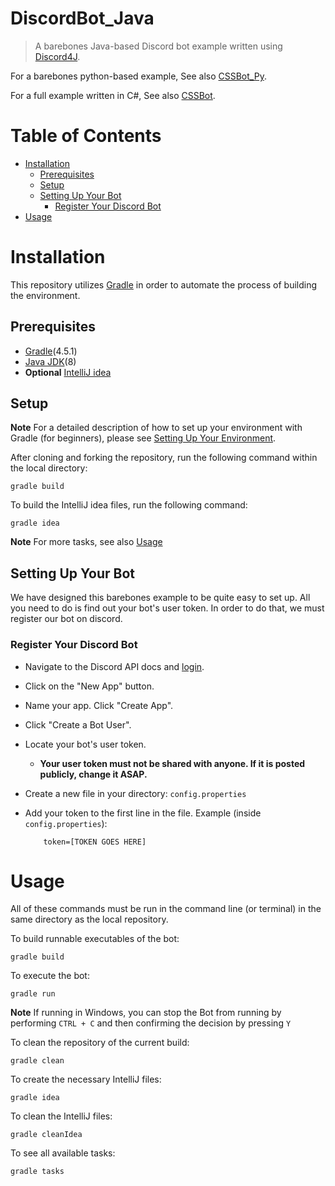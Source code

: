 # DiscordBot_Java

> A barebones Java-based Discord bot example written using [Discord4J](https://github.com/Discord4J/Discord4J).

For a barebones python-based example, See also [CSSBot_Py](https://github.com/UWB-ACM/CSSBot_Py).

For a full example written in C#, See also [CSSBot](https://github.com/Chris-Johnston/CSSBot).

# Table of Contents

-   [Installation](#installation)
    -   [Prerequisites](#prerequisites)
    -   [Setup](#setup)
    -   [Setting Up Your Bot](#setting-up-your-bot)
        -   [Register Your Discord Bot](#register-your-discord-bot)   
-   [Usage](#usage)

# Installation

This repository utilizes [Gradle](https://gradle.org/) in order to automate the process of building the environment.

## Prerequisites

-   [Gradle](https://gradle.org/install/)(4.5.1)
-   [Java JDK](http://www.oracle.com/technetwork/java/javase/downloads/jdk8-downloads-2133151.html)(8)
-   **Optional** [IntelliJ idea](https://www.jetbrains.com/idea/)

## Setup

**Note** For a detailed description of how to set up your environment with Gradle (for beginners), please see [Setting Up Your Environment](SETTING-UP-YOUR-ENVIRONMENT.md).

After cloning and forking the repository, run the following command within the local directory:

    gradle build

To build the IntelliJ idea files, run the following command:

    gradle idea

**Note** For more tasks, see also [Usage](#usage)

## Setting Up Your Bot

We have designed this barebones example to be quite easy to set up. All you need to do is find out your bot's user token. In order to do that, we must register our bot on discord.

### Register Your Discord Bot

-   Navigate to the Discord API docs and [login](https://discordapp.com/developers/applications/me).
-   Click on the "New App" button.
-   Name your app. Click "Create App".
-   Click "Create a Bot User".
-   Locate your bot's user token.
    -   **Your user token must not be shared with anyone. If it is posted publicly, change it ASAP.**
-   Create a new file in your directory: `config.properties`
-   Add your token to the first line in the file. Example (inside `config.properties`):

            token=[TOKEN GOES HERE]

# Usage

All of these commands must be run in the command line (or terminal) in the same directory as the local repository.

To build runnable executables of the bot:

    gradle build

To execute the bot:

    gradle run

**Note** If running in Windows, you can stop the Bot from running by performing `CTRL + C` and then confirming the decision by pressing `Y`

To clean the repository of the current build:

    gradle clean

To create the necessary IntelliJ files:

    gradle idea

To clean the IntelliJ files:

    gradle cleanIdea

To see all available tasks:

    gradle tasks
